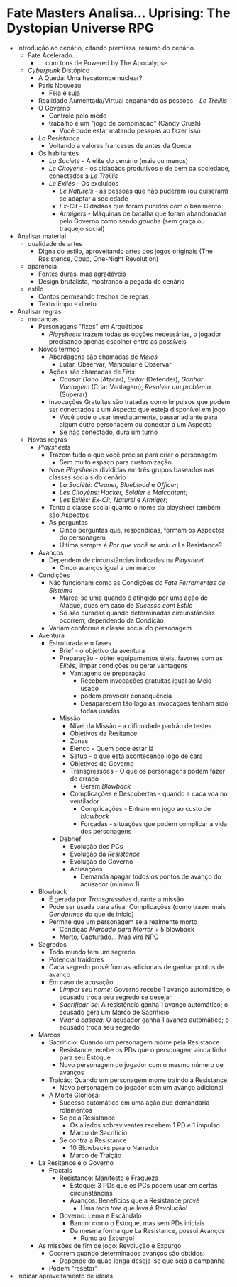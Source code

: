 # Fate Masters Analisa... Uprising: The Dystopian Universe RPG

+ Introdução ao cenário, citando premissa, resumo do cenário
    + Fate Acelerado...
        + ... com tons de Powered by The Apocalypse
    + _Cyberpunk_ Distópico
        + A Queda: Uma hecatombe nuclear?
        + Paris Nouveau
            + Feia e suja
        + Realidade Aumentada/Virtual enganando as pessoas - _Le Treillis_
        + O Governo
            + Controle pelo medo
            + trabalho é um "jogo de combinação" (Candy Crush)
                + Você pode estar matando pessoas ao fazer isso
        + _La Resistance_
            + Voltando a valores franceses de antes da Queda
        +  Os habitantes
            + _La Societé_ - A elite do cenário (mais ou menos)
            + _Le Citoyèns_ - os cidadãos produtivos e de bem da sociedade, conectados a _Le Treillis_
            + _Le Exilés_ - Os excluídos
              + _Le Naturels_ - as pessoas que não puderam (ou quiseram) se adaptar à sociedade
              + _Ex-Cit_ - Cidadãos que foram punidos com o banimento
              + _Armigers_ - Máquinas de batalha que foram abandonadas pelo Governo como sendo _gauche_ (sem graça ou traquejo social)
+ Analisar material 
    + qualidade de artes
        + Digna do estilo, aproveitando artes dos jogos originais (The Resistence, Coup, One-Night Revolution)
    + aparência
        + Fontes duras, mas agradáveis
        + Design brutalista, mostrando a pegada do cenário
    + estilo
        + Contos permeando trechos de regras
        + Texto limpo e direto
+ Analisar regras 
	+ mudanças
        + Personagens "fixos" em Arquétipos
            + _Playsheets_ trazem todas as opções necessárias, o jogador precisando apenas escolher entre as possíveis
        + Novos termos
            + Abordagens são chamadas de _Meios_
                + Lutar, Observar, Manipular e Observar
            + Ações são chamadas de _Fins_
                + _Causar Dano_ (Atacar), _Evitar_ (Defender), _Ganhar Vantagem_ (Criar Vantagem), _Resolver um problema_ (Superar)
            + Invocações Gratuítas são tratadas como Impulsos que podem ser conectados a um Aspecto que esteja disponível em jogo
                + Você pode o usar imediatamente, passar adiante para algum outro personagem ou conectar a um Aspecto
                + Se não conectado, dura um turno
	+ Novas regras
        + _Playsheets_
            + Trazem tudo o que você precisa para criar o personagem
                + Sem muito espaço para customização
            + Nove _Playsheets_ divididas em três grupos baseados nas classes sociais do cenário
                + _La Société: Cleaner, Blueblood_ e _Officer_;
                + _Les Citoyèns: Hacker, Soldier_ e _Malcontent_;
                + _Les Exilés: Ex-Cit, Naturel_ e _Armiger_;
            + Tanto a classe social quanto o nome da playsheet também são Aspectos
            + As perguntas
                + Cinco perguntas que, respondidas, formam os Aspectos do personagem
                + Última sempre é _Por que você se uniu a_ La Resistance?
        + Avanços
            + Dependem de circunstâncias indicadas na _Playsheet_
                + Cinco avanços igual a um marco
        + Condições
            + Não funcionam como as Condições do _Fate Ferramentas de Sistema_
                + Marca-se uma quando é atingido por uma ação de Ataque, duas em caso de _Sucesso com Estilo_
                + Só são curadas quando determinadas circunstâncias ocorrem, dependendo da Condição
            + Variam conforme a classe social do personagem
        + Aventura
            + Estruturada em fases
                + Brief - o objetivo da aventura
                + Preparação - obter equipamentos úteis, favores com as _Elités_, limpar condições ou gerar vantagens
                    + Vantagens de preparação
                        + Recebem invocações gratuítas igual ao Meio usado
                        + podem provocar consequência
                        + Desaparecem tão logo as invocações tenham sido todas usadas
                + Missão
                    + Nível da Missão - a dificuldade padrão de testes
                    + Objetivos da Resitance
                    + Zonas
                    + Elenco - Quem pode estar lá
                    + Setup - o que está acontecendo logo de cara
                    + Objetivos do Governo
                    + Transgressões - O que os personagens podem fazer de errado
                        + Geram _Blowback_
                    + Complicações e Descobertas - quando a caca voa no ventilador
                        + Complicações - Entram em jogo ao custo de _blowback_
                        + Forçadas - situações que podem complicar a vida dos personagens
                + Debrief
                    + Evolução dos PCs
                    + Evolução da _Resistance_
                    + Evolução do Governo
                    + Acusações
                        + Demanda apagar todos os pontos de avanço do acusador (mínimo 1)
        + Blowback
            + É gerada por _Transgressões_ durante a missão
            + Pode ser usada para ativar Complicações (como trazer mais _Gendarmes_ do que de início)
            + Permite que um personagem seja realmente morto
                + Condição _Marcado para Morrer_ + 5 blowback
                + Morto, Capturado... Mas vira NPC
        + Segredos
            + Todo mundo tem um segredo
            + Potencial traidores
            + Cada segredo provê formas adicionais de ganhar pontos de avanço
            + Em caso de acusação
                + _Limpar seu nome_: Governo recebe 1 avanço automático; o acusado troca seu segredo se desejar
                + _Sacrificar-se_: A resistência ganha 1 avanço automático; o acusado gera um Marco de Sacrifício
                + _Virar a casaca_: O acusador ganha 1 avanço automático; o acusado troca seu segredo
        + Marcos
            + Sacrifício: Quando um personagem morre pela Resistance
                + Resistance recebe os PDs que o personagem ainda tinha para seu Estoque
                + Novo personagem do jogador com o mesmo número de avanços
            + Traição: Quando um personagem morre traindo a Resistance
                + Novo personagem do jogador com um avanço adicional
            + A Morte Gloriosa: 
                + Sucesso automático em uma ação que demandaria rolamentos
                + Se pela Resistance
                    + Os aliados sobreviventes recebem 1 PD e 1 impulso
                    + Marco de Sacrifício
                + Se contra a Resistance
                    + 10 Blowbacks para o Narrador
                    + Marco de Traição
        + La Resitance e o Governo
            + Fractais
                + Resistance: Manifesto e Fraqueza
                    + Estoque: 3 PDs que os PCs podem usar em certas circunstâncias
                    + Avanços: Benefícios que a Resistance provê
                        + Uma _tech tree_ que leva à Revolução!
                + Governo: Lema e Escândalo
                    + Banco: como o Estoque, mas sem PDs iniciais
                    + Da mesma forma que La Resistance, possui Avanços
                        + Rumo ao Expurgo!
        + As missões de fim de jogo: Revolução e Expurgo
            + Ocorrem quando determinados avanços são obtidos:
                + Depende do quão longa deseja-se que seja a campanha
            + Podem "resetar"
+ Indicar aproveitamento de ideias

<!--stackedit_data:
eyJoaXN0b3J5IjpbMzU3NTY4MDExLC0xMjE3MTM1MDIzXX0=
-->